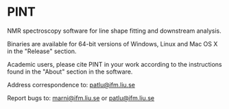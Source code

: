# PINT
NMR spectroscopy software for line shape fitting and downstream analysis.

Binaries are available for 64-bit versions of Windows, Linux and Mac OS X in the "Release" section.

Academic users, please cite PINT in your work according to the instructions found in the "About" section in the software.

Address correspondence to: patlu@ifm.liu.se

Report bugs to: marni@ifm.liu.se or patlu@ifm.liu.se
